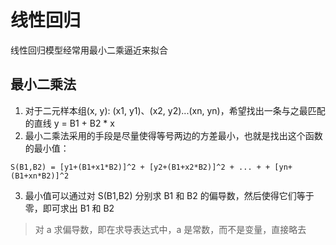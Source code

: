 # 线性回归

线性回归模型经常用最小二乘逼近来拟合

## 最小二乘法
1. 对于二元样本组(x, y): (x1, y1)、(x2, y2)...(xn, yn)，希望找出一条与之最匹配的直线 y = B1 + B2 * x
2. 最小二乘法采用的手段是尽量使得等号两边的方差最小，也就是找出这个函数的最小值：
```
S(B1,B2) = [y1+(B1+x1*B2)]^2 + [y2+(B1+x2*B2)]^2 + ... + + [yn+(B1+xn*B2)]^2
```
3. 最小值可以通过对 S(B1,B2) 分别求 B1 和 B2 的偏导数，然后使得它们等于零，即可求出 B1 和 B2

> 对 a 求偏导数，即在求导表达式中，a   是常数，而不是变量，直接略去
